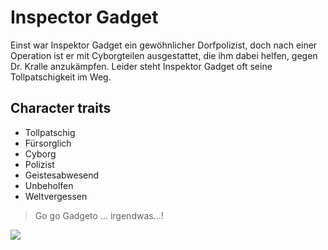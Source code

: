 # Inspector Gadget


Einst war Inspektor Gadget ein gewöhnlicher Dorfpolizist, doch nach einer Operation ist er mit Cyborgteilen ausgestattet, die ihm dabei helfen, gegen Dr. Kralle anzukämpfen. Leider steht Inspektor Gadget oft seine Tollpatschigkeit im Weg.

## Character traits

* Tollpatschig
* Fürsorglich
* Cyborg
* Polizist
* Geistesabwesend
* Unbeholfen
* Weltvergessen

> Go go Gadgeto ... irgendwas...!

<img src="/>https://www.google.com/search?q=inspector+gadget&client=firefox-b-m&source=lnms&tbm=isch&sa=X&ved=0ahUKEwjy3fH286TqAhUJYcAKHdeoCw8Q_AUIBygC&biw=870&bih=1034#"/>
